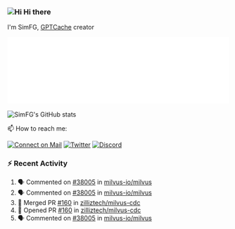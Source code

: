 ### <img src='https://qpluspicture.oss-cn-beijing.aliyuncs.com/6LjjQA/Hi.gif' alt='Hi' width="24"/> Hi there

I'm SimFG, [GPTCache](https://github.com/zilliztech/GPTCache) creator

![Metrics 👋](/metrics.plugin.followup.user.svg)

![SimFG's GitHub stats](https://github-readme-stats.vercel.app/api?username=SimFG&show_icons=true&theme=radical&count_private=true)

📫 How to reach me:

[![Connect on Mail](https://img.shields.io/badge/Ask%20me-anything-1abc9c.svg)](mailto:1142838399@qq.com)
[![Twitter](https://img.shields.io/twitter/follow/FogSim?style=social)](https://twitter.com/FogSim)
[![Discord](https://img.shields.io/discord/1092648432495251507?label=Discord&logo=discord)](https://discord.gg/Q8C6WEjSWV)

### :zap: Recent Activity

<!--START_SECTION:activity-->
1. 🗣 Commented on [#38005](https://github.com/milvus-io/milvus/issues/38005) in [milvus-io/milvus](https://github.com/milvus-io/milvus)
2. 🗣 Commented on [#38005](https://github.com/milvus-io/milvus/issues/38005) in [milvus-io/milvus](https://github.com/milvus-io/milvus)
3. 🎉 Merged PR [#160](https://github.com/zilliztech/milvus-cdc/pull/160) in [zilliztech/milvus-cdc](https://github.com/zilliztech/milvus-cdc)
4. 💪 Opened PR [#160](https://github.com/zilliztech/milvus-cdc/pull/160) in [zilliztech/milvus-cdc](https://github.com/zilliztech/milvus-cdc)
5. 🗣 Commented on [#38005](https://github.com/milvus-io/milvus/issues/38005) in [milvus-io/milvus](https://github.com/milvus-io/milvus)
<!--END_SECTION:activity-->

